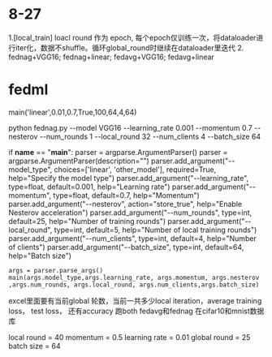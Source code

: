 # 8-27 
1.[local_train]  loacl round 作为 epoch, 每个epoch仅训练一次，将dataloader进行iter化，数据不shuffle。循环global_round时继续在dataloader里迭代
2. fednag+VGG16; fednag+linear; fedavg+VGG16; fedavg+linear
# fedml

main('linear',0.01,0.7,True,100,64,4,64)

python fednag.py  --model VGG16 --learning_rate 0.001 --momentum 0.7 --nesterov --num_rounds 1 --local_round 32 --num_clients 4 --batch_size 64

if __name__ == "__main__":
    parser = argparse.ArgumentParser()
    parser = argparse.ArgumentParser(description="")
    parser.add_argument("--model_type", choices=['linear', 'other_model'], required=True, help="Specify the model type")
    parser.add_argument("--learning_rate", type=float, default=0.001, help="Learning rate")
    parser.add_argument("--momentum", type=float, default=0.7, help="Momentum")
    parser.add_argument("--nesterov", action="store_true", help="Enable Nesterov acceleration")
    parser.add_argument("--num_rounds", type=int, default=25, help="Number of training rounds")
    parser.add_argument("--local_round", type=int, default=5, help="Number of local training rounds")
    parser.add_argument("--num_clients", type=int, default=4, help="Number of clients")
    parser.add_argument("--batch_size", type=int, default=64, help="Batch size")

    args = parser.parse_args()
    main(args.model_type,args.learning_rate, args.momentum, args.nesterov ,args.num_rounds, args.local_round, args.num_clients,args.batch_size)



excel里面要有当前global 轮数，当前一共多少local iteration，average training loss， test loss， 还有accuracy
跑both fedavg和fednag 在cifar10和mnist数据库

local round = 40
momentum = 0.5
learning rate = 0.01
global round = 25
batch size = 64
